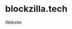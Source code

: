 # blockzilla.tech

Website


<div id="tippin-button" data-dest="BlockzillaTech"></div>
<script src="https://tippin.me/buttons/tip.js" type="text/javascript"></script>
